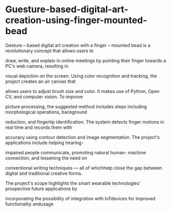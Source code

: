 # Guesture-based-digital-art-creation-using-finger-mounted-bead


Gesture – based digital art creation with a finger – mounted bead is a revolutionary concept that allows users to 

draw, write, and explain in online meetings by pointing their finger towards a PC's web camera, resulting in

visual depiction on the screen. Using color recognition and tracking, the project creates an air canvas that 

allows users to adjust brush size and color. It makes use of Python, Open CV, and computer vision. To improve

picture processing, the suggested method includes steps including morphological operations, background

reduction, and fingertip identification. The system detects finger motions in real time and records them with

accuracy using contour detection and image segmentation. The project's applications include helping hearing-

impaired people communicate, promoting natural human- machine connection, and lessening the need on

conventional writing techniques — all of whichhelp close the gap between digital and traditional creative forms. 

The project's scope highlights the smart wearable technologies' prospective future applications by

incorporating the possibility of integration with IoTdevices for improved functionality andusage
